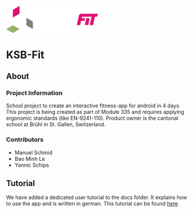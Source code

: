 <img src="https://github.com/Manuel-Schmid/KSB-Fit/blob/main/www/img/logo-white.svg" width="250">

# KSB-Fit

## About
### Project Information
School project to create an interactive fitness-app for android in 4 days.
This project is being created as part of Module 335 and requires applying ergonomic standards (like EN-9241-110).
Product owner is the cantonal school at Brühl in St. Gallen, Switzerland.

### Contributors
  * Manuel Schmid
  * Bao Minh Le
  * Yannic Schips

## Tutorial
We have added a dedicated user tutorial to the docs folder. It explains how to use the app and is written in german. 
This tutorial can be found <a href="https://github.com/Manuel-Schmid/KSB-Fit/blob/main/docs/user-tutorial.pdf" target="_blank">here</a>
